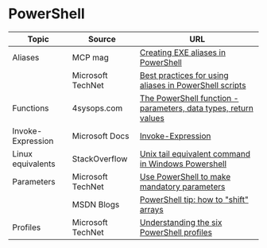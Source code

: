 # PowerShell

| Topic | Source | URL |
| --- | --- | --- |
| Aliases | MCP mag | [Creating EXE aliases in PowerShell](https://mcpmag.com/articles/2014/06/10/exe-alias-in-powershell.aspx) |
| | Microsoft TechNet | [Best practices for using aliases in PowerShell scripts](https://blogs.technet.microsoft.com/heyscriptingguy/2011/05/01/best-practice-for-using-aliases-in-powershell-scripts/) |
| Functions | 4sysops.com | [The PowerShell function - parameters, data types, return values](https://4sysops.com/archives/the-powershell-function-parameters-data-types-return-values/) |
| Invoke-Expression | Microsoft Docs | [Invoke-Expression](https://docs.microsoft.com/en-us/powershell/module/microsoft.powershell.utility/invoke-expression?view=powershell-6) |
| Linux equivalents | StackOverflow | [Unix tail equivalent command in Windows Powershell](https://stackoverflow.com/questions/4426442/unix-tail-equivalent-command-in-windows-powershell#answer-4427285) |
| Parameters | Microsoft TechNet | [Use PowerShell to make mandatory parameters](https://blogs.technet.microsoft.com/heyscriptingguy/2011/05/22/use-powershell-to-make-mandatory-parameters/) |
| | MSDN Blogs | [PowerShell tip: how to "shift" arrays](https://blogs.msdn.microsoft.com/powershell/2007/02/05/powershell-tip-how-to-shift-arrays/) |
| Profiles | Microsoft TechNet | [Understanding the six PowerShell profiles](https://blogs.technet.microsoft.com/heyscriptingguy/2012/05/21/understanding-the-six-powershell-profiles/) |